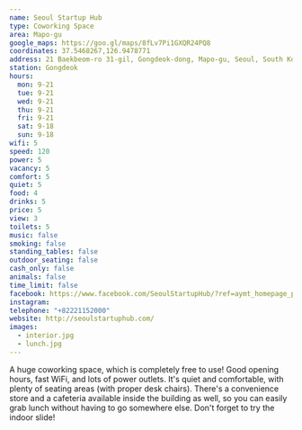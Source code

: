 ```yaml
---
name: Seoul Startup Hub
type: Coworking Space
area: Mapo-gu
google_maps: https://goo.gl/maps/8fLv7Pi1GXQR24PQ8
coordinates: 37.5468267,126.9478771
address: 21 Baekbeom-ro 31-gil, Gongdeok-dong, Mapo-gu, Seoul, South Korea
station: Gongdeok
hours:
  mon: 9-21
  tue: 9-21
  wed: 9-21
  thu: 9-21
  fri: 9-21
  sat: 9-18
  sun: 9-18
wifi: 5
speed: 120
power: 5
vacancy: 5
comfort: 5
quiet: 5
food: 4
drinks: 5
price: 5
view: 3
toilets: 5
music: false
smoking: false
standing_tables: false
outdoor_seating: false
cash_only: false
animals: false
time_limit: false
facebook: https://www.facebook.com/SeoulStartupHub/?ref=aymt_homepage_panel
instagram: 
telephone: "+82221152000"
website: http://seoulstartuphub.com/
images:
  - interior.jpg
  - lunch.jpg
---
```


A huge coworking space, which is completely free to use! Good opening hours, fast WiFi, and lots of power outlets. It's quiet and comfortable, with plenty of seating areas (with proper desk chairs). There's a convenience store and a cafeteria available inside the building as well, so you can easily grab lunch without having to go somewhere else. Don't forget to try the indoor slide!
